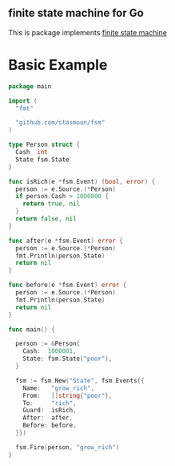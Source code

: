 ##  finite state machine for Go

This is package implements [finite state machine](https://en.wikipedia.org/wiki/Finite-state_machine)

# Basic Example

```go
package main

import (
  "fmt"

  "github.com/stasmoon/fsm"
)

type Person struct {
  Сash  int
  State fsm.State
}

func isRich(e *fsm.Event) (bool, error) {
  person := e.Source.(*Person)
  if person.Сash > 1000000 {
    return true, nil
  }
  return false, nil
}

func after(e *fsm.Event) error {
  person := e.Source.(*Person)
  fmt.Println(person.State)
  return nil
}

func before(e *fsm.Event) error {
  person := e.Source.(*Person)
  fmt.Println(person.State)
  return nil
}

func main() {

  person := &Person{
    Сash:  1000001,
    State: fsm.State("poor"),
  }

  fsm := fsm.New("State", fsm.Events{{
    Name:   "grow_rich",
    From:   []string{"poor"},
    To:     "rich",
    Guard:  isRich,
    After:  after,
    Before: before,
  }})

  fsm.Fire(person, "grow_rich")
}

```